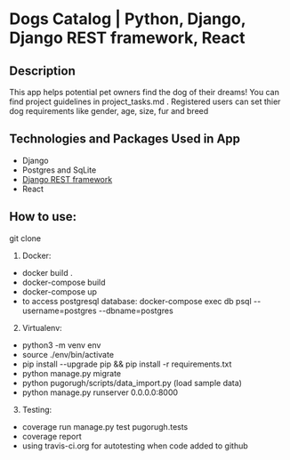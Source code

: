 #                              Dogs Catalog | Python, Django, Django REST framework, React

## Description

This app helps potential pet owners find the dog of their dreams!
You can find project guidelines in project_tasks.md . 
Registered users can set thier dog requirements like gender, age, size, fur and breed

## Technologies and Packages Used in App

* Django
* Postgres and SqLite
* [Django REST framework](https://www.django-rest-framework.org/)
* React

## How to use:

git clone <project>

1. Docker:
* docker build .
* docker-compose build
* docker-compose up
* to access postgresql database:  docker-compose exec db psql --username=postgres --dbname=postgres

2. Virtualenv:
* python3 -m venv env
* source ./env/bin/activate
* pip install --upgrade pip && pip install -r requirements.txt
* python manage.py migrate
* python pugorugh/scripts/data_import.py (load sample data)
* python manage.py runserver 0.0.0.0:8000

3. Testing:
* coverage run manage.py test pugorugh.tests
* coverage report
* using travis-ci.org for autotesting when code added to github
